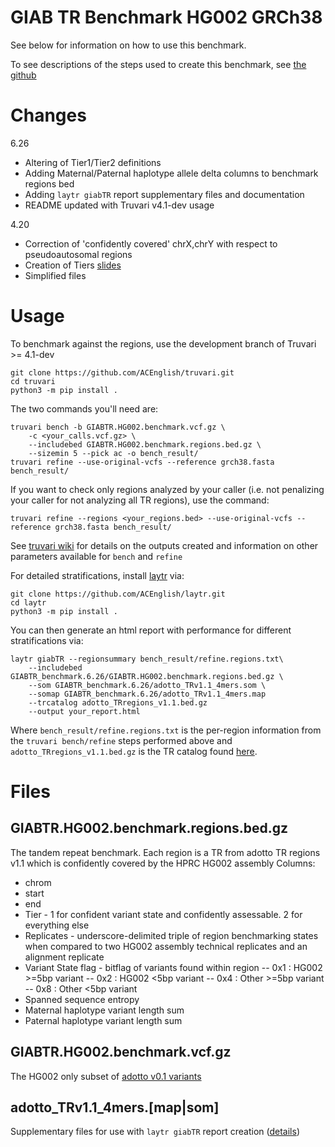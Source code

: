 GIAB TR Benchmark HG002 GRCh38
==============================

See below for information on how to use this benchmark.

To see descriptions of the steps used to create this benchmark, see [the github](https://github.com/ACEnglish/adotto/tree/main/benchmark)

Changes
=======
6.26
- Altering of Tier1/Tier2 definitions
- Adding Maternal/Paternal haplotype allele delta columns to benchmark regions bed
- Adding `laytr giabTR` report supplementary files and documentation
- README updated with Truvari v4.1-dev usage

4.20
- Correction of 'confidently covered' chrX,chrY with respect to pseudoautosomal regions
- Creation of Tiers [slides](https://github.com/ACEnglish/adotto/blob/main/slides/GIABTR_English_April182023.pdf)
- Simplified files

Usage
=====
To benchmark against the regions, use the development branch of Truvari >= 4.1-dev

```
git clone https://github.com/ACEnglish/truvari.git
cd truvari
python3 -m pip install .
```

The two commands you'll need are:
```
truvari bench -b GIABTR.HG002.benchmark.vcf.gz \
	-c <your_calls.vcf.gz> \
	--includebed GIABTR.HG002.benchmark.regions.bed.gz \
	--sizemin 5 --pick ac -o bench_result/
truvari refine --use-original-vcfs --reference grch38.fasta bench_result/
```

If you want to check only regions analyzed by your caller (i.e. not penalizing your caller for not analyzing all TR regions), use the command:
```
truvari refine --regions <your_regions.bed> --use-original-vcfs --reference grch38.fasta bench_result/
```

See [truvari wiki](https://github.com/ACEnglish/truvari/wiki) for details on the outputs created and information on
other parameters available for `bench` and `refine`

For detailed stratifications, install [laytr](https://github.com/ACEnglish/laytr) via:

```
git clone https://github.com/ACEnglish/laytr.git
cd laytr
python3 -m pip install .
```

You can then generate an html report with performance for different stratifications via:
```
laytr giabTR --regionsummary bench_result/refine.regions.txt\
	--includebed GIABTR_benchmark.6.26/GIABTR.HG002.benchmark.regions.bed.gz \
	--som GIABTR_benchmark.6.26/adotto_TRv1.1_4mers.som \
	--somap GIABTR_benchmark.6.26/adotto_TRv1.1_4mers.map
	--trcatalog adotto_TRregions_v1.1.bed.gz
	--output your_report.html
```

Where `bench_result/refine.regions.txt` is the per-region information from the `truvari bench/refine` steps performed
above and `adotto_TRregions_v1.1.bed.gz` is the TR catalog found [here](https://github.com/ACEnglish/adotto/blob/main/regions/DataDescription.md).

Files
=====
GIABTR.HG002.benchmark.regions.bed.gz
-------------------------------------
The tandem repeat benchmark. Each region is a TR from adotto TR regions v1.1 which is confidently covered by the HPRC
HG002 assembly
Columns:
- chrom
- start
- end
- Tier - 1 for confident variant state and confidently assessable. 2 for everything else
- Replicates - underscore-delimited triple of region benchmarking states when compared to two HG002 assembly technical replicates and an alignment replicate
- Variant State flag - bitflag of variants found within region
-- 0x1 : HG002 >=5bp variant
-- 0x2 : HG002 <5bp variant
-- 0x4 : Other >=5bp variant
-- 0x8 : Other <5bp variant
- Spanned sequence entropy
- Maternal haplotype variant length sum
- Paternal haplotype variant length sum

GIABTR.HG002.benchmark.vcf.gz
-----------------------------
The HG002 only subset of [adotto v0.1 variants](https://github.com/ACEnglish/adotto/blob/main/variants/DataDescription.md)


adotto_TRv1.1_4mers.[map|som]
-----------------------------
Supplementary files for use with `laytr giabTR` report creation ([details](https://github.com/ACEnglish/laytr))
